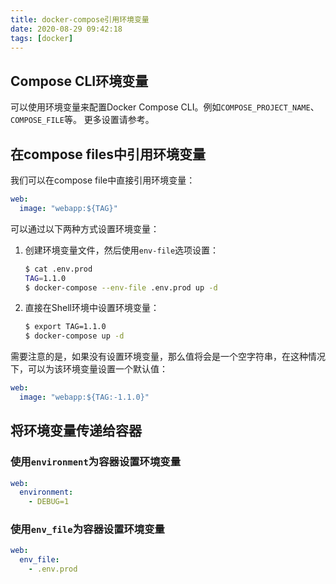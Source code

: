 ```yaml
---
title: docker-compose引用环境变量
date: 2020-08-29 09:42:18
tags: [docker]
---
```


## Compose CLI环境变量

可以使用环境变量来配置Docker Compose CLI。例如`COMPOSE_PROJECT_NAME`、`COMPOSE_FILE`等。
更多设置请参考[][Compose CLI environment variables]。

[Compose CLI environment variables]: https://docs.docker.com/compose/reference/envvars/

## 在compose files中引用环境变量

我们可以在compose file中直接引用环境变量：

```yaml
web:
  image: "webapp:${TAG}"
```

可以通过以下两种方式设置环境变量：

1. 创建环境变量文件，然后使用`env-file`选项设置：

    ```bash
    $ cat .env.prod
    TAG=1.1.0
    $ docker-compose --env-file .env.prod up -d
    ```

2. 直接在Shell环境中设置环境变量：

    ```bash
    $ export TAG=1.1.0
    $ docker-compose up -d
    ```

<!--more-->

需要注意的是，如果没有设置环境变量，那么值将会是一个空字符串，在这种情况下，可以为该环境变量设置一个默认值：

```yaml
web:
  image: "webapp:${TAG:-1.1.0}"
```

## 将环境变量传递给容器

### 使用`environment`为容器设置环境变量

```yaml
web:
  environment:
    - DEBUG=1
```

### 使用`env_file`为容器设置环境变量

```yaml
web:
  env_file:
    - .env.prod
```
